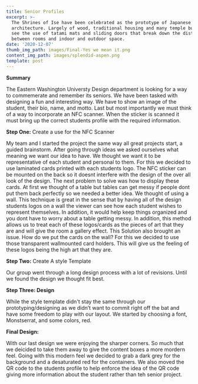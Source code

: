 ```yaml
---
title: Senior Profiles
excerpt: >-
  The Shrines of Ise have been celebrated as the prototype of Japanese
  architecture. Largely of wood, traditional housing and many temple buildings
  see the use of tatami mats and sliding doors that break down the distinction
  between rooms and indoor and outdoor space.
date: '2020-12-07'
thumb_img_path: images/Final-Yes we mean it.png
content_img_path: images/splendid-aspen.png
template: post
---
```

**Summary**

The Eastern Washington Universty Design department is looking for a way to commemerate and remember its seniors. We have been tasked with designing a fun and interesting way. We have to show an image of the student, their bio, name, and motto. Last but most importantly we must think of a way to incorporate an NFC scanner. When the sticker is scanned it must bring up the correct students profile with the required information.

**Step One:** Create a use for the NFC Scanner

My team and I started the project the same way all great projects start, a guided brainstorm. After going through ideas we asked ourselves what meaning we want our idea to have. We thought we want it to be representative of each student and personal to them. For this we decided to use laminated cards printed with each students logo. The NFC sticker can be mounted on the back so it doesnt interfere with the design of the over all look of the design.  The next problem to solve was how to display these cards. At first we thought of a table but tables can get messy if people dont put them back perfectly so we needed a better idea. We thought of using a wall. This technique is great in the sense that by having all of the design students logos on a wall the viewer can see how each student wishes to represent themselves. In addition, it would help keep things organized and you dont have to worry about a table getting messy. In addition, this method allows us to treat each of these logos/cards as the pieces of art that they are and will give the room a gallery effect. This Solution also brought an issue. How do we put the cards on the wall? For this we decided to use those transparent wallmounted card holders. This will give us the feeling of these logos being the high art that they are.

**Step Two:** Create A style Template

Our group went through a long design process with a lot of revisions. Until we found the design we thought fit best.

**Step Three: Design**

While the style template didn't stay the same through our prototyping/designing as we didn’t want to commit right off the bat and have some freedom to play with our layout. We started by choosing a font, Monstserrat, and some colors, red.

**Final Design:**

With our last design we were enjoying the sharper corners. So much that we deicided to take them away to give the content boxes a more mordern feel. Going with this modern feel we decided to grab a dark grey for the background and a desaturated red for the containers. We also moved the QR code to the students profile to help enforce the idea of the QR code giving more information about the student rather than teh senior project.